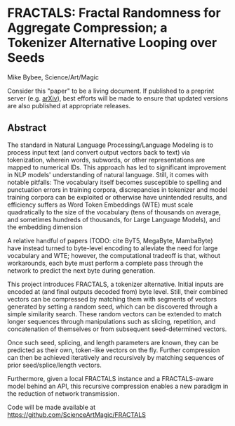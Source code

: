 # FRACTALS: Fractal Randomness for Aggregate Compression; a Tokenizer Alternative Looping over Seeds

Mike Bybee, Science/Art/Magic

Consider this "paper" to be a living document. If published to a preprint server (e.g. [arXiv](https://arXiv.org)), best efforts will be made to ensure that updated versions are also published at appropriate releases.

## Abstract

The standard in Natural Language Processing/Language Modeling is to process input text (and convert output vectors back to text) via tokenization, wherein words, subwords, or other representations are mapped to numerical IDs. This approach has led to significant improvement in NLP models' understanding of natural language. Still, it comes with notable pitfalls: The vocabulary itself becomes susceptible to spelling and punctuation errors in training corpora, discrepancies in tokenizer and model training corpora can be exploited or otherwise have unintended results, and efficiency suffers as Word Token Embeddings (WTE) must scale quadratically to the size of the vocabulary (tens of thousands on average, and sometimes hundreds of thousands, for Large Language Models), and the embedding dimension

A relative handful of papers (TODO: cite ByT5, MegaByte, MambaByte) have instead turned to byte-level encoding to alleviate the need for large vocabulary and WTE; however, the computational tradeoff is that, without workarounds, each byte must perform a complete pass through the network to predict the next byte during generation.

This project introduces FRACTALS, a tokenizer alternative. Initial inputs are encoded at (and final outputs decoded from) byte level. Still, their combined vectors can be compressed by matching them with segments of vectors generated by setting a random seed, which can be discovered through a simple similarity search. These random vectors can be extended to match longer sequences through manipulations such as slicing, repetition, and concatenation of themselves or from subsequent seed-determined vectors. 

Once such seed, splicing, and length parameters are known, they can be predicted as their own, token-like vectors on the fly. Further compression can then be achieved iteratively and recursively by matching sequences of prior seed/splice/length vectors.

Furthermore, given a local FRACTALS instance and a FRACTALS-aware model behind an API, this recursive compression enables a new paradigm in the reduction of network transmission.

Code will be made available at https://github.com/ScienceArtMagic/FRACTALS
